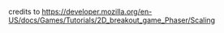 credits to https://developer.mozilla.org/en-US/docs/Games/Tutorials/2D_breakout_game_Phaser/Scaling
